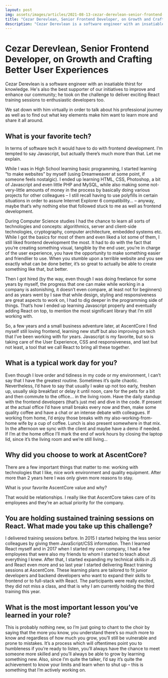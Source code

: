 ```yaml
---
layout: post
img: assets/images/articles/2021-08-13-cezar-derevlean-senior-frontend-developer-on-growth-and-crafting-better-user-experiences.jpg
title: "Cezar Derevlean, Senior Frontend Developer, on Growth and Crafting Better User Experiences"
description: "Cezar Derevlean is a software engineer with an insatiable thirst for knowledge. He's also the best supporter of our initiatives to improve and enhance our community; he took on the challenge to deliver exciting React training sessions to enthusiastic developers too."
---
```


# Cezar Derevlean, Senior Frontend Developer, on Growth and Crafting Better User Experiences

Cezar Derevlean is a software engineer with an insatiable thirst for knowledge. He's also the best supporter of our initiatives to improve and enhance our community; he took on the challenge to deliver exciting React training sessions to enthusiastic developers too. 

We sat down with him virtually in order to talk about his professional journey as well as to find out what key elements make him want to learn more and share it all around. 

## What is your favorite tech?

In terms of software tech it would have to do with frontend development. I’m tempted to say Javascript, but actually there’s much more than that. Let me explain.

While I was in High School learning basic programming, I started learning “to make websites” by myself (using Dreamweaver at some point, if someone feels nostalgic). I ended up learning HTML, CSS, Photoshop, a bit of Javascript and even little PHP and MySQL, while also making some not-very-little amounts of money in the process by basically doing various projects for other colleagues – I still recall having to use polyfills in certain situations in order to assure Internet Explorer 6 compatibility… – anyway, maybe that’s why nothing else that followed stuck to me as well as frontend development.
 
During Computer Science studies I had the chance to learn all sorts of technologies and concepts: algorithmics, server and client-side technologies, cryptography, computer architecture, embedded systems etc. While I got the basics for most of them and even liked a lot some of them, I still liked frontend development the most. It had to do with the fact that you’re creating something visual, tangible by the end user, you’re in charge of the user experience, you have the opportunity to make something easier and friendlier to use. When you stumble upon a terrible website and you see exactly what can be done better, it’s so great to actually be able to create something like that, but better.

Then I got hired (by the way, even though I was doing freelance for some years by myself, the progress that one can make while working in a company is astonishing, it doesn’t even compare, at least not for beginners) and as years went by I saw that while design, styling and responsiveness are great aspects to work on, I had to dig deeper in the programming side of things. That’s how I ended up learning Javascript properly and eventually adding React on top, to mention the most significant library that I’m still working with.

So, a few years and a small business adventure later, at AscentCore I find myself still loving frontend, learning new stuff but also improving on tech that I’ve been working with for years. Javascript is my favorite, but so is taking care of the User Experience, CSS and responsiveness, and last but not least, a tool that we call React to bring all these together.

## What is a typical work day for you?

Even though I love order and tidiness in my code or my environment, I can’t say that I have the greatest routine. Sometimes it’s quite chaotic. Nevertheless, I’d have to say that usually I wake up not too early, freshen up, usually skip breakfast or delay it until noon, care for the pets for a bit and then commute to the office… in the living room. Have the daily standup with the frontend developers (that’s just me) and dive in the code. If present at the actual office I’d have small breaks every now and then, make some quality coffee and have a chat or an intense debate with colleagues. If working from home, I’d enjoy those breaks with my also-working-from-home wife by a cup of coffee. Lunch is also present somewhere in that mix. In the afternoon we sync with the client and maybe have a demo if needed. If I’m at the home office I’ll mark the end of work hours by closing the laptop lid, since it’s the living room and we’re still living...

## Why did you choose to work at AscentCore?

There are a few important things that matter to me: working with technologies that I like, nice work environment and quality equipment. After more than 2 years here I was only given more reasons to stay.

What is your favorite AscentCore value and why?

That would be relationships. I really like that AscentCore takes care of its employees and they’re an actual priority for the company.

## You are holding sustained training sessions on React. What made you take up this challenge? 

I delivered training sessions before. In 2015 I started helping the less senior colleagues by giving them JavaScript/CSS information. Then I learned React myself and in 2017 when I started my own company, I had a few employees that were also my friends to whom I started to teach about everything I knew. After that, I started expanding my technical skills in JS and React even more and so last year I started delivering React training sessions at AscentCore. These learning plans are tailored to fit junior developers and backend developers who want to expand their skills to frontend or to full-stack with React. The participants were really excited, they did not miss a class, and that is why I am currently holding the third training this year. 

## What is the most important lesson you’ve learned in your role?

This is probably nothing new, so I’m just going to chant to the choir by saying that the more you know, you understand there’s so much more to know and regardless of how much you grow, you’ll still be vulnerable and prone to mistakes. It’s a process which will oftentimes point you to humbleness if you’re ready to listen, you’ll always have the chance to meet someone more skilled and you’ll always be able to grow by learning something new. Also, since I’m quite the talker, I’d say it’s quite the achievement to know your limits and learn when to shut up – this is something that I’m actively working on.